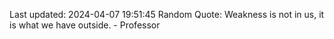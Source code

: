 Last updated: 2024-04-07 19:51:45
Random Quote: Weakness is not in us, it is what we have outside. - Professor